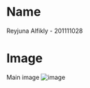 # Name 
Reyjuna Alfikly - 201111028 

# Image
Main image
![image](https://user-images.githubusercontent.com/47301352/147433981-11ad550c-6e8f-4fd9-8bed-acecd3601566.png)


